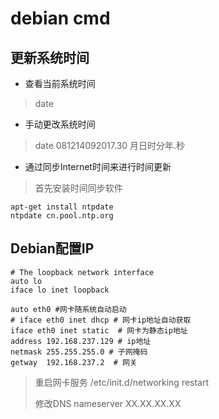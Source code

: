# debian cmd


##  更新系统时间

- 查看当前系统时间
> date

- 手动更改系统时间
> date 081214092017.30
> 月日时分年.秒

- 通过同步Internet时间来进行时间更新
> 首先安装时间同步软件
```
apt-get install ntpdate
ntpdate cn.pool.ntp.org

```

## Debian配置IP 

```
# The loopback network interface
auto lo
iface lo inet loopback

auto eth0 #网卡随系统自动启动
# iface eth0 inet dhcp # 网卡ip地址自动获取
iface eth0 inet static  # 网卡为静态ip地址
address 192.168.237.129 # ip地址
netmask 255.255.255.0 # 子网掩码	
getway  192.168.237.2  # 网关
```
> 重启网卡服务 /etc/init.d/networking restart
>
> 修改DNS nameserver XX.XX.XX.XX
